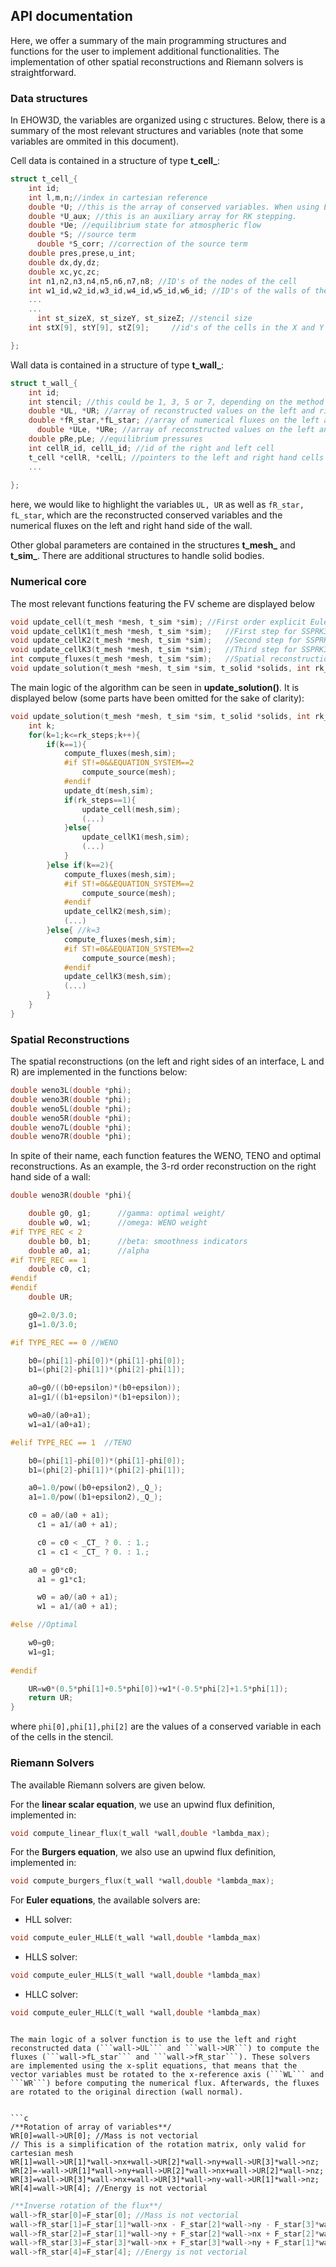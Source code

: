## API documentation

Here, we offer a summary of the main programming structures and functions for the user to implement additional functionalities. The implementation of other spatial reconstructions and Riemann solvers is straightforward.

### Data structures

In EHOW3D, the variables are organized using c structures. Below, there is a summary of the most relevant structures and variables (note that some variables are ommited in this document).

Cell data is contained in a structure of type **t_cell_**:

```c
struct t_cell_{
	int id;
	int l,m,n;//index in cartesian reference
	double *U; //this is the array of conserved variables. When using Euler: rho, rhou, rhov, E, rhophi
	double *U_aux; //this is an auxiliary array for RK stepping.
	double *Ue; //equilibrium state for atmospheric flow
	double *S; //source term
      double *S_corr; //correction of the source term
	double pres,prese,u_int; 
	double dx,dy,dz;
	double xc,yc,zc;	
	int n1,n2,n3,n4,n5,n6,n7,n8; //ID's of the nodes of the cell
	int w1_id,w2_id,w3_id,w4_id,w5_id,w6_id; //ID's of the walls of the cell
	...
	...	
      int st_sizeX, st_sizeY, st_sizeZ;	//stencil size
	int stX[9], stY[9], stZ[9];		//id's of the cells in the X and Y stencil.

};
```

Wall data is contained in a structure of type **t_wall_**:

```c
struct t_wall_{
	int id;
	int stencil; //this could be 1, 3, 5 or 7, depending on the method stencil
	double *UL, *UR; //array of reconstructed values on the left and right hand side of the wall, coming from (WENO/TENO) reconstruction
	double *fR_star,*fL_star; //array of numerical fluxes on the left and right hand side of the wall, provided by the Riemann solver
      double *ULe, *URe; //array of reconstructed values on the left and right hand side of the wall, coming from (WENO/TENO) reconstruction, for the EQUILIBRIUM
	double pRe,pLe; //equilibrium pressures
	int cellR_id, cellL_id; //id of the right and left cell
	t_cell *cellR, *cellL; //pointers to the left and right hand cells of the wall
	...
	
};
```

here, we would like to highlight the variables ```UL, UR``` as well as ```fR_star, fL_star```, which are the reconstructed conserved variables and the numerical fluxes on the left and right hand side of the wall.

Other global parameters are contained in the structures **t_mesh_** and **t_sim_**. There are additional structures to handle solid bodies.

### Numerical core 

The most relevant functions featuring the FV scheme are displayed below

```c
void update_cell(t_mesh *mesh, t_sim *sim);	//First order explicit Euler integration in time 
void update_cellK1(t_mesh *mesh, t_sim *sim);	//First step for SSPRK3
void update_cellK2(t_mesh *mesh, t_sim *sim);	//Second step for SSPRK3
void update_cellK3(t_mesh *mesh, t_sim *sim);	//Third step for SSPRK3
int compute_fluxes(t_mesh *mesh, t_sim *sim);	//Spatial reconstruction and computation of numerical fluxes
void update_solution(t_mesh *mesh, t_sim *sim, t_solid *solids, int rk_steps); //Core of the update in time
```

The main logic of the algorithm can be seen in **update_solution()**. It is displayed below (some parts have been omitted for the sake of clarity):

```c
void update_solution(t_mesh *mesh, t_sim *sim, t_solid *solids, int rk_steps){
	int k;
	for(k=1;k<=rk_steps;k++){
		if(k==1){
			compute_fluxes(mesh,sim);
			#if ST!=0&&EQUATION_SYSTEM==2
				compute_source(mesh);
			#endif
			update_dt(mesh,sim);
			if(rk_steps==1){
				update_cell(mesh,sim);
				(...)
			}else{
				update_cellK1(mesh,sim);
				(...)                               
			}
		}else if(k==2){
			compute_fluxes(mesh,sim);
			#if ST!=0&&EQUATION_SYSTEM==2
				compute_source(mesh);
			#endif
			update_cellK2(mesh,sim);
			(...)   				
		}else{ //k=3
			compute_fluxes(mesh,sim);
			#if ST!=0&&EQUATION_SYSTEM==2
				compute_source(mesh);
			#endif
			update_cellK3(mesh,sim);
			(...)     
		}
	}
}
```


### Spatial Reconstructions

The spatial reconstructions (on the left and right sides of an interface, L and R) are implemented in the functions below:

```c
double weno3L(double *phi);
double weno3R(double *phi);
double weno5L(double *phi);
double weno5R(double *phi);
double weno7L(double *phi);
double weno7R(double *phi); 
```

In spite of their name, each function features the WENO, TENO and optimal reconstructions. As an example, the 3-rd order reconstruction on the right hand side of a wall:

```c
double weno3R(double *phi){

	double g0, g1;		//gamma: optimal weight/	
	double w0, w1;		//omega: WENO weight
#if TYPE_REC < 2
	double b0, b1;		//beta: smoothness indicators
	double a0, a1;		//alpha
#if TYPE_REC == 1
	double c0, c1;
#endif
#endif
	double UR;

	g0=2.0/3.0;
	g1=1.0/3.0;

#if TYPE_REC == 0 //WENO

	b0=(phi[1]-phi[0])*(phi[1]-phi[0]);
	b1=(phi[2]-phi[1])*(phi[2]-phi[1]);

	a0=g0/((b0+epsilon)*(b0+epsilon));
	a1=g1/((b1+epsilon)*(b1+epsilon));

	w0=a0/(a0+a1);
	w1=a1/(a0+a1);

#elif TYPE_REC == 1  //TENO

	b0=(phi[1]-phi[0])*(phi[1]-phi[0]);
	b1=(phi[2]-phi[1])*(phi[2]-phi[1]);

	a0=1.0/pow((b0+epsilon2),_Q_);
	a1=1.0/pow((b1+epsilon2),_Q_);

	c0 = a0/(a0 + a1);
      c1 = a1/(a0 + a1);

      c0 = c0 < _CT_ ? 0. : 1.;
      c1 = c1 < _CT_ ? 0. : 1.;

	a0 = g0*c0;
      a1 = g1*c1;

      w0 = a0/(a0 + a1);
      w1 = a1/(a0 + a1);

#else //Optimal

	w0=g0;
	w1=g1;
	
#endif

	UR=w0*(0.5*phi[1]+0.5*phi[0])+w1*(-0.5*phi[2]+1.5*phi[1]);
	return UR;
}
```

where ```phi[0],phi[1],phi[2]``` are the values of a conserved variable in each of the cells in the stencil.

### Riemann Solvers

The available Riemann solvers are given below.

For the **linear scalar equation**, we use an upwind flux definition, implemented in:
```c 
void compute_linear_flux(t_wall *wall,double *lambda_max);
```
For the **Burgers equation**, we also use an upwind flux definition, implemented in:
```c 
void compute_burgers_flux(t_wall *wall,double *lambda_max);
```
For **Euler equations**, the available solvers are:
- HLL solver: 
```c 
void compute_euler_HLLE(t_wall *wall,double *lambda_max) 
```
- HLLS solver: 
```c 
void compute_euler_HLLS(t_wall *wall,double *lambda_max) 
```
- HLLC solver: 
```c 
void compute_euler_HLLC(t_wall *wall,double *lambda_max)
```
```

The main logic of a solver function is to use the left and right reconstructed data (```wall->UL``` and ```wall->UR```) to compute the fluxes (```wall->fL_star``` and ```wall->fR_star```). These solvers are implemented using the x-split equations, that means that the vector variables must be rotated to the x-reference axis (```WL``` and ```WR```) before computing the numerical flux. Afterwards, the fluxes are rotated to the original direction (wall normal).


```c
/**Rotation of array of variables**/
WR[0]=wall->UR[0]; //Mass is not vectorial
// This is a simplification of the rotation matrix, only valid for cartesian mesh
WR[1]=wall->UR[1]*wall->nx+wall->UR[2]*wall->ny+wall->UR[3]*wall->nz;
WR[2]=-wall->UR[1]*wall->ny+wall->UR[2]*wall->nx+wall->UR[2]*wall->nz;
WR[3]=wall->UR[3]*wall->nx+wall->UR[3]*wall->ny-wall->UR[1]*wall->nz;
WR[4]=wall->UR[4]; //Energy is not vectorial
```

```c
/**Inverse rotation of the flux**/
wall->fR_star[0]=F_star[0]; //Mass is not vectorial
wall->fR_star[1]=F_star[1]*wall->nx - F_star[2]*wall->ny - F_star[3]*wall->nz;
wall->fR_star[2]=F_star[1]*wall->ny + F_star[2]*wall->nx + F_star[2]*wall->nz;
wall->fR_star[3]=F_star[3]*wall->nx + F_star[3]*wall->ny + F_star[1]*wall->nz;
wall->fR_star[4]=F_star[4]; //Energy is not vectorial
```